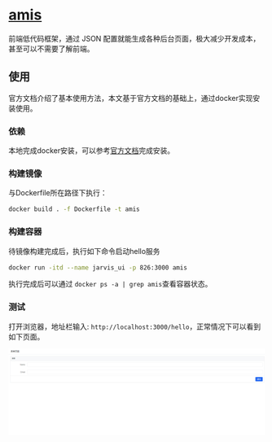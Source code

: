 # [amis](https://github.com/baidu/amis)

前端低代码框架，通过 JSON 配置就能生成各种后台页面，极大减少开发成本，甚至可以不需要了解前端。

## 使用

官方文档介绍了基本使用方法，本文基于官方文档的基础上，通过docker实现安装使用。

### 依赖

本地完成docker安装，可以参考[官方文档](https://docs.docker.com/get-docker/)完成安装。

### 构建镜像

与Dockerfile所在路径下执行：

```bash
docker build . -f Dockerfile -t amis
```

### 构建容器

待镜像构建完成后，执行如下命令启动hello服务

```bash
docker run -itd --name jarvis_ui -p 826:3000 amis
```

执行完成后可以通过 `docker ps -a | grep amis`查看容器状态。

### 测试

打开浏览器，地址栏输入: `http://localhost:3000/hello`，正常情况下可以看到如下页面。

![示例页面](data/hello.png)
